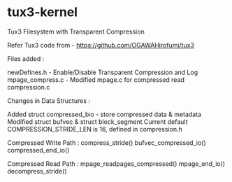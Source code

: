 tux3-kernel
===========

Tux3 Filesystem with Transparent Compression

Refer Tux3 code from - https://github.com/OGAWAHirofumi/tux3

Files added :

newDefines.h - Enable/Disable Transparent Compression and Log
mpage_compress.c - Modified mpage.c for compressed read
compression.c

Changes in Data Structures :

Added struct compressed_bio - store compressed data & metadata
Modified struct bufvec & struct block_segment
Current default COMPRESSION_STRIDE_LEN is 16, defined in compression.h

Compressed Write Path : 
compress_stride()
bufvec_compressed_io()
compressed_end_io()

Compressed Read Path :
mpage_readpages_compressed()
mpage_end_io()
decompress_stride()

